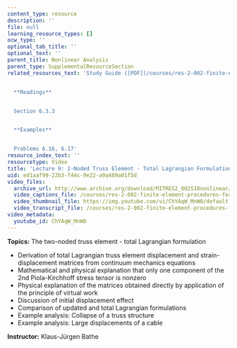 ```yaml
---
content_type: resource
description: ''
file: null
learning_resource_types: []
ocw_type: ''
optional_tab_title: ''
optional_text: ''
parent_title: Nonlinear Analysis
parent_type: SupplementalResourceSection
related_resources_text: 'Study Guide ([PDF](/courses/res-2-002-finite-element-procedures-for-solids-and-structures-spring-2010/resources/mitres2_002s10_lec09-1))


  **Readings**


  Section 6.3.3


  **Examples**


  Problems 6.16, 6.17'
resource_index_text: ''
resourcetype: Video
title: 'Lecture 9: 2-Noded Truss Element - Total Lagrangian Formulation'
uid: ed1aaf99-22b3-f44c-9e22-a9a489a01f5d
video_files:
  archive_url: http://www.archive.org/download/MITRES2_002S10nonlinear/MITRES2_002S10nonlinear_lec09_300k.mp4
  video_captions_file: /courses/res-2-002-finite-element-procedures-for-solids-and-structures-spring-2010/8ee505ea44ae536cb45ca7408f4f1aa9_ChYAqW_MnW0.vtt
  video_thumbnail_file: https://img.youtube.com/vi/ChYAqW_MnW0/default.jpg
  video_transcript_file: /courses/res-2-002-finite-element-procedures-for-solids-and-structures-spring-2010/e322553dcc657375ad253d6b3f1ffe9b_ChYAqW_MnW0.pdf
video_metadata:
  youtube_id: ChYAqW_MnW0
---
```


**Topics:** The two-noded truss element - total Lagrangian formulation

*   Derivation of total Lagrangian truss element displacement and strain-displacement matrices from continuum mechanics equations
*   Mathematical and physical explanation that only one component of the 2nd Piola-Kirchhoff stress tensor is nonzero
*   Physical explanation of the matrices obtained directly by application of the principle of virtual work
*   Discussion of initial displacement effect
*   Comparison of updated and total Lagrangian formulations
*   Example analysis: Collapse of a truss structure
*   Example analysis: Large displacements of a cable

**Instructor:** Klaus-Jürgen Bathe
